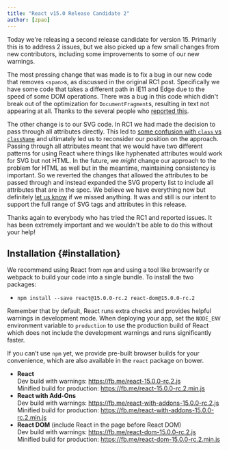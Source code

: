 ```yaml
---
title: "React v15.0 Release Candidate 2"
author: [zpao]
---
```


Today we're releasing a second release candidate for version 15. Primarily this is to address 2 issues, but we also picked up a few small changes from new contributors, including some improvements to some of our new warnings.

The most pressing change that was made is to fix a bug in our new code that removes `<span>`s, as discussed in the original RC1 post. Specifically we have some code that takes a different path in IE11 and Edge due to the speed of some DOM operations. There was a bug in this code which didn't break out of the optimization for `DocumentFragment`s, resulting in text not appearing at all. Thanks to the several people who [reported this](https://github.com/facebook/react/issues/6246).

The other change is to our SVG code. In RC1 we had made the decision to pass through all attributes directly. This led to [some confusion with `class` vs `className`](https://github.com/facebook/react/issues/6211) and ultimately led us to reconsider our position on the approach. Passing through all attributes meant that we would have two different patterns for using React where things like hyphenated attributes would work for SVG but not HTML. In the future, we *might* change our approach to the problem for HTML as well but in the meantime, maintaining consistency is important. So we reverted the changes that allowed the attributes to be passed through and instead expanded the SVG property list to include all attributes that are in the spec. We believe we have everything now but definitely [let us know](https://github.com/facebook/react/issues/1657#issuecomment-197031403) if we missed anything. It was and still is our intent to support the full range of SVG tags and attributes in this release.

Thanks again to everybody who has tried the RC1 and reported issues. It has been extremely important and we wouldn't be able to do this without your help!

## Installation {#installation}

We recommend using React from `npm` and using a tool like browserify or webpack to build your code into a single bundle. To install the two packages:

* `npm install --save react@15.0.0-rc.2 react-dom@15.0.0-rc.2`

Remember that by default, React runs extra checks and provides helpful warnings in development mode. When deploying your app, set the `NODE_ENV` environment variable to `production` to use the production build of React which does not include the development warnings and runs significantly faster.

If you can’t use `npm` yet, we provide pre-built browser builds for your convenience, which are also available in the `react` package on bower.

* **React**  
  Dev build with warnings: <https://fb.me/react-15.0.0-rc.2.js>  
  Minified build for production: <https://fb.me/react-15.0.0-rc.2.min.js>  
* **React with Add-Ons**  
  Dev build with warnings: <https://fb.me/react-with-addons-15.0.0-rc.2.js>  
  Minified build for production: <https://fb.me/react-with-addons-15.0.0-rc.2.min.js>  
* **React DOM** (include React in the page before React DOM)  
  Dev build with warnings: <https://fb.me/react-dom-15.0.0-rc.2.js>  
  Minified build for production: <https://fb.me/react-dom-15.0.0-rc.2.min.js>  
